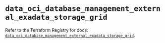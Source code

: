 # `data_oci_database_management_external_exadata_storage_grid`

Refer to the Terraform Registry for docs: [`data_oci_database_management_external_exadata_storage_grid`](https://registry.terraform.io/providers/hashicorp/oci/7.19.0/docs/data-sources/database_management_external_exadata_storage_grid).
